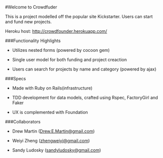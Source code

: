 #Welcome to Crowdfuder

This is a project modelled off the popular site Kickstarter. 
Users can start and fund new projects. 

Heroku host: http://crowdfounder.herokuapp.com/

###Functionality Highlights

* Utilizes nested forms (powered by cocoon gem)

* Single user model for both funding and project creaction

* Users can search for projects by name and category (powered by ajax)

###Specs

* Made with Ruby on Rails(infrastructure) 

* TDD development for data models, crafted using Rspec, FactoryGirl and Faker

* UX is complemented with Foundation 


###Collaborators

* Drew Martin (Drew.E.Martin@gmail.com)

* Weiyi Zheng (zhengweiyi@gmail.com)

* Sandy Ludosky (sandyludosky@gmail.com)
